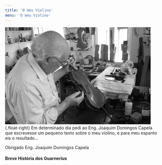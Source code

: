 ```yaml
---
title: 'O meu Violino'
menu: 'O meu Violino'
---
```



![Eng. Joaquim Domingos Capela](eng%20capela.webp "Eng. Joaquim Domingos Capela no atelier"){.float-right} Em determinado dia pedi ao Eng. Joaquim Domingos Capela que escrevesse um pequeno texto sobre o meu violino, e para meu espanto eis o resultado...  
  
Obrigado Eng. Joaquim Domingos Capela  
  
  
#### Breve História dos Guarnerius  
  



